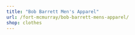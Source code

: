 ```yaml
---
title: "Bob Barrett Men's Apparel"
url: /fort-mcmurray/bob-barrett-mens-apparel/
shop: clothes
---
```

